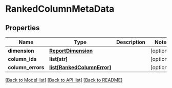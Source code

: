 # RankedColumnMetaData

## Properties
Name | Type | Description | Notes
------------ | ------------- | ------------- | -------------
**dimension** | [**ReportDimension**](ReportDimension.md) |  | [optional] 
**column_ids** | **list[str]** |  | [optional] 
**column_errors** | [**list[RankedColumnError]**](RankedColumnError.md) |  | [optional] 

[[Back to Model list]](../README.md#documentation-for-models) [[Back to API list]](../README.md#documentation-for-api-endpoints) [[Back to README]](../README.md)

